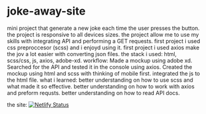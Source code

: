 # joke-away-site
mini project that generate a new joke each time the user presses the button.
the project is responsive to all devices sizes.
the project allow me to use my skills with integrating API and performing a GET requests.
first project i used css preproccesor (scss) and i enjoyd using it.
first project i used axios make the jov a lot easier with converting json files.
the stack i used: html, scss/css, js, axios, adobe-xd.
workflow:
Made a mockup using adobe xd.
Searched for the API and tested it in the console using axios.
Created the mockup using html and scss with thinking of mobile first.
integrated the js to the html file.
what i learned:
better understanding on how to use scss and what made it so effective.
better understanding on how to work with axios and preform requsts.
better understanding on how to read API docs.


the site:
[![Netlify Status](https://api.netlify.com/api/v1/badges/965df364-dee2-46ce-8911-6c53484e3f75/deploy-status)](https://app.netlify.com/sites/joke-away/deploys)
